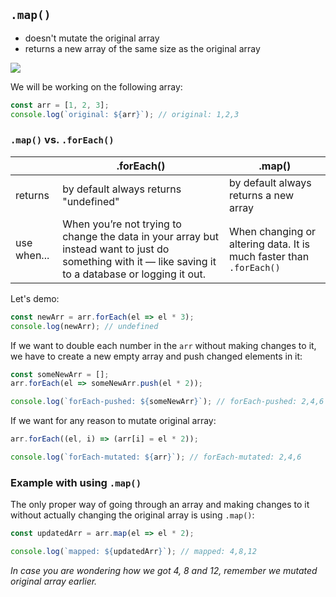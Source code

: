 ## `.map()`

- doesn't mutate the original array
- returns a new array of the same size as the original array

![](https://s3-eu-west-1.amazonaws.com/ih-materials/uploads/upload_6a07f49c924ed9d05b11408035514e1a.png)

We will be working on the following array:

```javascript
const arr = [1, 2, 3];
console.log(`original: ${arr}`); // original: 1,2,3
```

### `.map()` vs. `.forEach()`

|             | .forEach()                                                                                                                                              | .map()                                                              |
| ----------- | ------------------------------------------------------------------------------------------------------------------------------------------------------- | ------------------------------------------------------------------- |
| returns     | by default always returns "undefined"                                                                                                                   | by default always returns a new array                               |
| use when... | When you’re not trying to change the data in your array but instead want to just do something with it — like saving it to a database or logging it out. | When changing or altering data. It is much faster than `.forEach()` |

Let's demo:

```jsx
const newArr = arr.forEach(el => el * 3);
console.log(newArr); // undefined
```

If we want to double each number in the `arr` without making changes to it, we have to create a new empty array and push changed elements in it:

```jsx
const someNewArr = [];
arr.forEach(el => someNewArr.push(el * 2));

console.log(`forEach-pushed: ${someNewArr}`); // forEach-pushed: 2,4,6
```

If we want for any reason to mutate original array:

```jsx
arr.forEach((el, i) => (arr[i] = el * 2));

console.log(`forEach-mutated: ${arr}`); // forEach-mutated: 2,4,6
```

### Example with using `.map()`

The only proper way of going through an array and making changes to it without actually changing the original array is using `.map()`:

```jsx
const updatedArr = arr.map(el => el * 2);

console.log(`mapped: ${updatedArr}`); // mapped: 4,8,12
```

_In case you are wondering how we got 4, 8 and 12, remember we mutated original array earlier._
